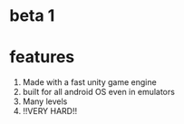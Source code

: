 # beta 1

# features
1. Made with a fast unity game engine
2. built for all android OS even in emulators
3. Many levels
4. !!VERY HARD!!
